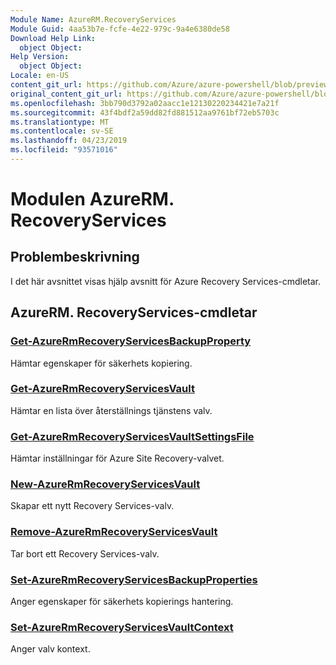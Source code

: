 ```yaml
---
Module Name: AzureRM.RecoveryServices
Module Guid: 4aa53b7e-fcfe-4e22-979c-9a4e6380de58
Download Help Link:
  object Object: 
Help Version:
  object Object: 
Locale: en-US
content_git_url: https://github.com/Azure/azure-powershell/blob/preview/src/ResourceManager/RecoveryServices/Commands.RecoveryServices/help/AzureRM.RecoveryServices.md
original_content_git_url: https://github.com/Azure/azure-powershell/blob/preview/src/ResourceManager/RecoveryServices/Commands.RecoveryServices/help/AzureRM.RecoveryServices.md
ms.openlocfilehash: 3bb790d3792a02aacc1e12130220234421e7a21f
ms.sourcegitcommit: 43f4bdf2a59dd82fd881512aa9761bf72eb5703c
ms.translationtype: MT
ms.contentlocale: sv-SE
ms.lasthandoff: 04/23/2019
ms.locfileid: "93571016"
---
```

# Modulen AzureRM. RecoveryServices
## Problembeskrivning
I det här avsnittet visas hjälp avsnitt för Azure Recovery Services-cmdletar.

## AzureRM. RecoveryServices-cmdletar
### [Get-AzureRmRecoveryServicesBackupProperty](Get-AzureRmRecoveryServicesBackupProperty.md)
Hämtar egenskaper för säkerhets kopiering.

### [Get-AzureRmRecoveryServicesVault](Get-AzureRmRecoveryServicesVault.md)
Hämtar en lista över återställnings tjänstens valv.

### [Get-AzureRmRecoveryServicesVaultSettingsFile](Get-AzureRmRecoveryServicesVaultSettingsFile.md)
Hämtar inställningar för Azure Site Recovery-valvet.

### [New-AzureRmRecoveryServicesVault](New-AzureRmRecoveryServicesVault.md)
Skapar ett nytt Recovery Services-valv.

### [Remove-AzureRmRecoveryServicesVault](Remove-AzureRmRecoveryServicesVault.md)
Tar bort ett Recovery Services-valv.

### [Set-AzureRmRecoveryServicesBackupProperties](Set-AzureRmRecoveryServicesBackupProperties.md)
Anger egenskaper för säkerhets kopierings hantering.

### [Set-AzureRmRecoveryServicesVaultContext](Set-AzureRmRecoveryServicesVaultContext.md)
Anger valv kontext.

